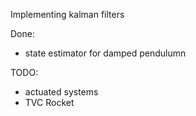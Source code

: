 Implementing kalman filters

Done:
* state estimator for damped pendulumn

TODO:
* actuated systems
* TVC Rocket
